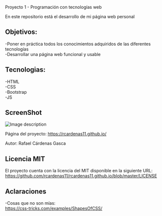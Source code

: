 
Proyecto 1 - Programación con tecnologías web

En este repositorio está el desarrollo de mi página web personal

Objetivos: 
  -
-Poner en práctica todos los conocimientos adquiridos de las diferentes tecnologías</br>
-Desarrollar una página web funcional y usable </br>
  
Tecnologias: 
  -  
 -HTML</br>
 -CSS</br>
 -Bootstrap</br>
 -JS</br>
 
ScreenShot
 - 
![Image description](https://github.com/rcardenas11/rcardenas11.github.io/blob/master/Images/Captura.JPG?raw=true)
 
Página del proyecto: https://rcardenas11.github.io/ </br> 

Autor: Rafael Cárdenas Gasca</br> 
 
Licencia MIT
 -
El proyecto cuenta con la licencia del MIT disponible en la siguiente URL:
https://github.com/rcardenas11/rcardenas11.github.io/blob/master/LICENSE

Aclaraciones 
 -
-Cosas que no son mías:</br>
  https://css-tricks.com/examples/ShapesOfCSS/
